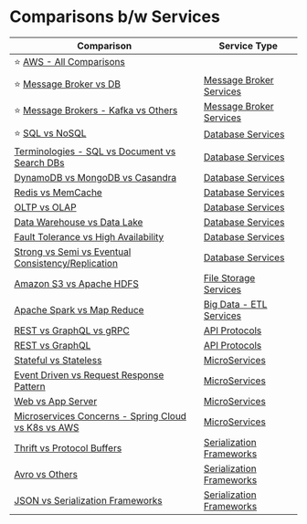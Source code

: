 # Comparisons b/w Services

| Comparison                                                                                                            | Service Type                                                       |
|-----------------------------------------------------------------------------------------------------------------------|--------------------------------------------------------------------|
| :star: [AWS - All Comparisons](2_AWSServices/AWS-All-Comparisons.md)                                                  |                                                                    |
| :star: [Message Broker vs DB](4_MessageBrokersEDA/MessageBrokerVsDB.md)                                               | [Message Broker Services](4_MessageBrokersEDA)                     |
| :star: [Message Brokers - Kafka vs Others](4_MessageBrokersEDA/KafkaVsRabbitMQVsSQSVsSNS.md)                          | [Message Broker Services](4_MessageBrokersEDA)                     |
| :star: [SQL vs NoSQL](3_DatabaseServices/SQLvsNoSQL/Readme.md)                                                        | [Database Services](3_DatabaseServices)                            |
| [Terminologies - SQL vs Document vs Search DBs](3_DatabaseServices/SQLvsNoSQL/TermsComparisons.md)                    | [Database Services](3_DatabaseServices)                            |
| [DynamoDB vs MongoDB vs Casandra](3_DatabaseServices/NoSQL-Databases/DynamoDBVsMongoDBVsCasandra.md)                  | [Database Services](3_DatabaseServices)                            |
| [Redis vs MemCache](3_DatabaseServices/In-Memory-Databases/RedisVsMemcache.md)                                        | [Database Services](3_DatabaseServices)                            |
| [OLTP vs OLAP](3_DatabaseServices/OLTPvsOTAP.md)                                                                      | [Database Services](3_DatabaseServices)                            |
| [Data Warehouse vs Data Lake](6_BigDataServices/StorageDBs/Glossaries/DataWarehousesVsLake.md)                        | [Database Services](3_DatabaseServices)                            |
| [Fault Tolerance vs High Availability](7_PropertiesDistributedSystem/Reliability/FaultToleranceVsHighAvailability.md) | [Database Services](3_DatabaseServices)                            |
| [Strong vs Semi vs Eventual Consistency/Replication](3_DatabaseServices/Consistency&Replication/Readme.md)            | [Database Services](3_DatabaseServices)                            |
| [Amazon S3 vs Apache HDFS](11_FileStorageServicesHDFS/HDFSVsS3.md)                                                    | [File Storage Services](11_FileStorageServicesHDFS)                |
| [Apache Spark vs Map Reduce](6_BigDataServices/ETLServices/ApacheSparkVsMapReduce.md)                                 | [Big Data - ETL Services](6_BigDataServices/ETLServices/)          |
| [REST vs GraphQL vs gRPC](8_APIProtocols/Readme.md)                                                                   | [API Protocols](8_APIProtocols/Readme.md)                          |
| [REST vs GraphQL](8_APIProtocols/RESTvsGraphQL.md)                                                                    | [API Protocols](8_APIProtocols/Readme.md)                          |
| [Stateful vs Stateless](7_PropertiesDistributedSystem/StatefulVsStateless.md)                                         | [MicroServices](5_MicroServicesSOA)                                |
| [Event Driven vs Request Response Pattern](4_MessageBrokersEDA/EventDrivenVsRequestResponsePattern.md)                | [MicroServices](5_MicroServicesSOA)                                |
| [Web vs App Server](7_PropertiesDistributedSystem/WebVsAppServer.md)                                                  | [MicroServices](5_MicroServicesSOA)                                |
| [Microservices Concerns - Spring Cloud vs K8s vs AWS](5_MicroServicesSOA/SpringCloudVsK8sVsAWS.md)                    | [MicroServices](5_MicroServicesSOA)                                |
| [Thrift vs Protocol Buffers](8_APIProtocols/SerializationFrameworks/ProtoBuffersVsThrift.md)                          | [Serialization Frameworks](8_APIProtocols/SerializationFrameworks) |
| [Avro vs Others](8_APIProtocols/SerializationFrameworks/AvroVsOthers.md)                                              | [Serialization Frameworks](8_APIProtocols/SerializationFrameworks) |
| [JSON vs Serialization Frameworks](8_APIProtocols/DataInterchangeFormats/JSONVsSerializationFrameworks.md)            | [Serialization Frameworks](8_APIProtocols/SerializationFrameworks) |
